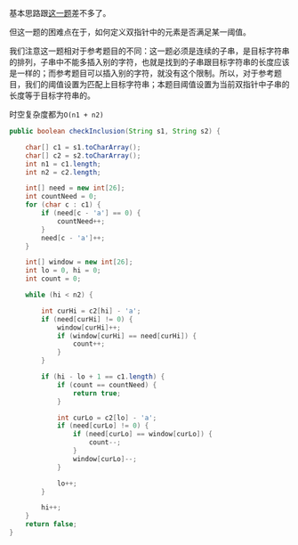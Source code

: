 基本思路跟[这一题](https://github.com/HUST-WZY/AlgsWithRiceWine/blob/main/DoublePointer/76.%20%E6%9C%80%E5%B0%8F%E8%A6%86%E7%9B%96%E5%AD%90%E4%B8%B2%EF%BC%88%E6%AF%94%E8%BE%83map%EF%BC%89.md)差不多了。

但这一题的困难点在于，如何定义双指针中的元素是否满足某一阈值。

我们注意这一题相对于参考题目的不同：这一题必须是连续的子串，是目标字符串的排列，子串中不能多插入别的字符，也就是找到的子串跟目标字符串的长度应该是一样的；而参考题目可以插入别的字符，就没有这个限制。所以，对于参考题目，我们的阈值设置为匹配上目标字符串；本题目阈值设置为当前双指针中子串的长度等于目标字符串的。

时空复杂度都为`O(n1 + n2)`

```java
public boolean checkInclusion(String s1, String s2) {

    char[] c1 = s1.toCharArray();
    char[] c2 = s2.toCharArray();
    int n1 = c1.length;
    int n2 = c2.length;

    int[] need = new int[26];
    int countNeed = 0;
    for (char c : c1) {
        if (need[c - 'a'] == 0) {
            countNeed++;
        }
        need[c - 'a']++;
    }

    int[] window = new int[26];
    int lo = 0, hi = 0;
    int count = 0;

    while (hi < n2) {

        int curHi = c2[hi] - 'a';
        if (need[curHi] != 0) {
            window[curHi]++;
            if (window[curHi] == need[curHi]) {
                count++;
            }
        }

        if (hi - lo + 1 == c1.length) {
            if (count == countNeed) {
                return true;
            }

            int curLo = c2[lo] - 'a';
            if (need[curLo] != 0) {
                if (need[curLo] == window[curLo]) {
                    count--;
                }
                window[curLo]--;
            }

            lo++;
        }

        hi++;
    }
    return false;
}
```
